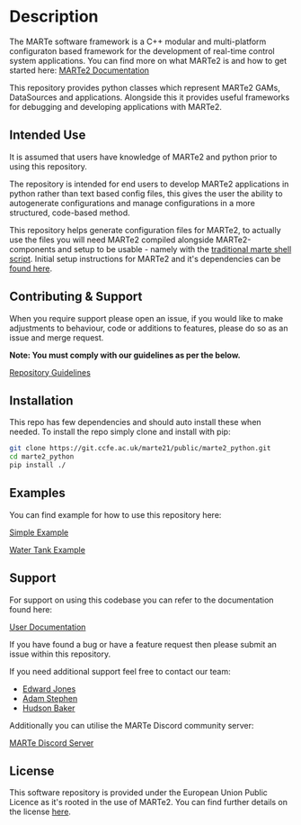 # Description

The MARTe software framework is a C++ modular and multi-platform configuraton based framework for the development of real-time control system applications. You can find more on what MARTe2 is and how to get started here: [MARTe2 Documentation](https://vcis.f4e.europa.eu/marte2-docs/master/html/overview.html)

This repository provides python classes which represent MARTe2 GAMs, DataSources and applications. Alongside this it provides useful frameworks for debugging and developing applications with MARTe2.

## Intended Use

It is assumed that users have knowledge of MARTe2 and python prior to using this repository.

The repository is intended for end users to develop MARTe2 applications in python rather than text based config files, this gives the user the ability to autogenerate configurations and manage configurations in a more structured, code-based method.

This repository helps generate configuration files for MARTe2, to actually use the files you will need MARTe2 compiled alongside MARTe2-components and setup to be usable - namely with the [traditional marte shell script](https://vcis-gitlab.f4e.europa.eu/aneto/MARTe2-demos-padova/-/blob/master/Startup/Main.sh?ref_type=heads). Initial setup instructions for MARTe2 and it's dependencies can be [found here](https://vcis-gitlab.f4e.europa.eu/aneto/MARTe2-demos-padova/-/tree/master?ref_type=heads).

## Contributing & Support

When you require support please open an issue, if you would like to make adjustments to behaviour, code or additions to features, please do so as an issue and merge request.

**Note: You must comply with our guidelines as per the below.**

[Repository Guidelines](./Guidelines.md)

## Installation

This repo has few dependencies and should auto install these when needed. To install the repo simply clone and install with pip:

``` bash
git clone https://git.ccfe.ac.uk/marte21/public/marte2_python.git
cd marte2_python
pip install ./
```

## Examples

You can find example for how to use this repository here:

[Simple Example](https://marte21.gitpages.ccfe.ac.uk/public/marte2_python/getting_started.html)

[Water Tank Example](https://marte21.gitpages.ccfe.ac.uk/public/marte2_python/water_tank.html)

## Support

For support on using this codebase you can refer to the documentation found here:

[User Documentation](https://marte21.gitpages.ccfe.ac.uk/public/marte2_python/)

If you have found a bug or have a feature request then please submit an issue within this repository.

If you need additional support feel free to contact our team:

- [Edward Jones](mailto:edward.jones1@ukaea.uk)
- [Adam Stephen](mailto:adam.stephen@ukaea.uk)
- [Hudson Baker](mailto:hudson.baker@ukaea.uk)

Additionally you can utilise the MARTe Discord community server:

[MARTe Discord Server](https://discord.gg/anSXWtnprW)

## License

This software repository is provided under the European Union Public Licence as it's rooted in the use of MARTe2. You can find further details on the license [here](https://wayback.archive-it.org/12090/20200210204548/https://ec.europa.eu/idabc/en/document/7774.html).